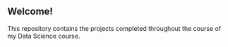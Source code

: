 ## Welcome! 

<p> This repository contains the projects completed throughout the course of my Data Science course. </p> 
